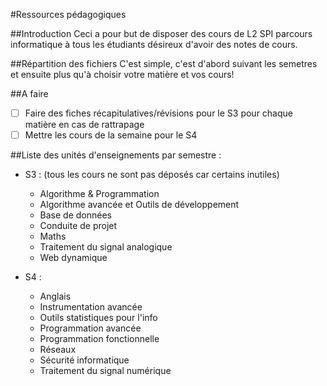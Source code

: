 ﻿#Ressources pédagogiques

##Introduction
Ceci a pour but de disposer des cours de L2 SPI parcours informatique à tous les étudiants désireux d'avoir des notes de cours.

##Répartition des fichiers
C'est simple, c'est d'abord suivant les semetres et ensuite plus qu'à choisir votre matière et vos cours!

##A faire
 - [ ] Faire des fiches récapitulatives/révisions pour le S3 pour chaque matière en cas de rattrapage  
 - [ ] Mettre les cours de la semaine pour le S4
 
##Liste des unités d'enseignements par semestre :  
* S3 : (tous les cours ne sont pas déposés car certains inutiles)
    * Algorithme & Programmation
	* Algorithme avancée et Outils de développement
	* Base de données
	* Conduite de projet
	* Maths
	* Traitement du signal analogique
	* Web dynamique

* S4 :
	* Anglais
	* Instrumentation avancée
	* Outils statistiques pour l'info
	* Programmation avancée
	* Programmation fonctionnelle
	* Réseaux
	* Sécurité informatique
	* Traitement du signal numérique